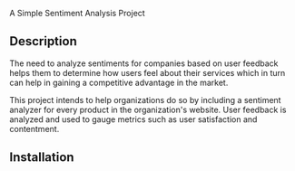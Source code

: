 A Simple Sentiment Analysis Project

## Description
The need to analyze sentiments for companies based on user feedback helps them to determine how users feel about their services which in turn can help in gaining a competitive advantage in the market. 

This project intends to help organizations do so by including a sentiment analyzer for every product in the organization's website. User feedback is analyzed and used to gauge metrics such as user satisfaction and contentment.

## Installation
